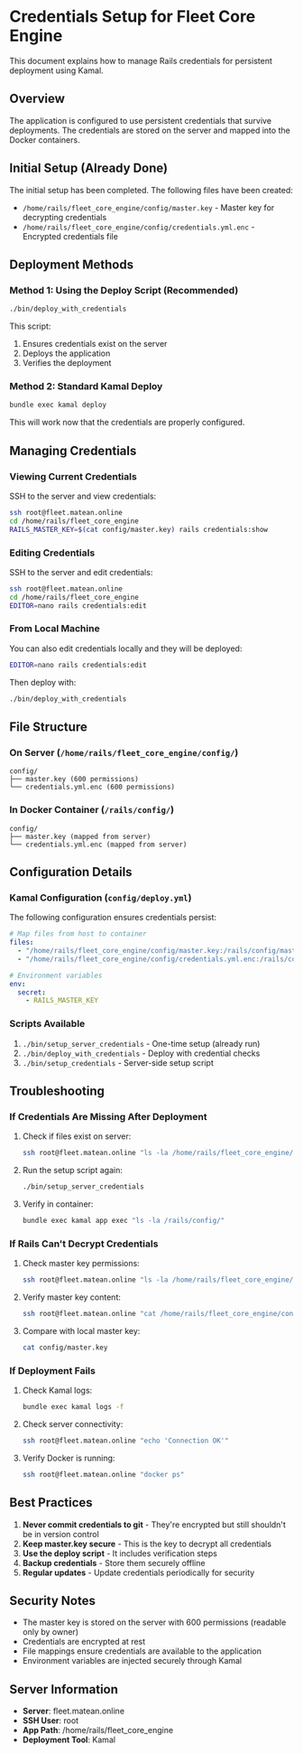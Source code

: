 # Credentials Setup for Fleet Core Engine

This document explains how to manage Rails credentials for persistent deployment using Kamal.

## Overview

The application is configured to use persistent credentials that survive deployments. The credentials are stored on the server and mapped into the Docker containers.

## Initial Setup (Already Done)

The initial setup has been completed. The following files have been created:

- `/home/rails/fleet_core_engine/config/master.key` - Master key for decrypting credentials
- `/home/rails/fleet_core_engine/config/credentials.yml.enc` - Encrypted credentials file

## Deployment Methods

### Method 1: Using the Deploy Script (Recommended)

```bash
./bin/deploy_with_credentials
```

This script:
1. Ensures credentials exist on the server
2. Deploys the application
3. Verifies the deployment

### Method 2: Standard Kamal Deploy

```bash
bundle exec kamal deploy
```

This will work now that the credentials are properly configured.

## Managing Credentials

### Viewing Current Credentials

SSH to the server and view credentials:

```bash
ssh root@fleet.matean.online
cd /home/rails/fleet_core_engine
RAILS_MASTER_KEY=$(cat config/master.key) rails credentials:show
```

### Editing Credentials

SSH to the server and edit credentials:

```bash
ssh root@fleet.matean.online
cd /home/rails/fleet_core_engine
EDITOR=nano rails credentials:edit
```

### From Local Machine

You can also edit credentials locally and they will be deployed:

```bash
EDITOR=nano rails credentials:edit
```

Then deploy with:

```bash
./bin/deploy_with_credentials
```

## File Structure

### On Server (`/home/rails/fleet_core_engine/config/`)
```
config/
├── master.key (600 permissions)
└── credentials.yml.enc (600 permissions)
```

### In Docker Container (`/rails/config/`)
```
config/
├── master.key (mapped from server)
└── credentials.yml.enc (mapped from server)
```

## Configuration Details

### Kamal Configuration (`config/deploy.yml`)

The following configuration ensures credentials persist:

```yaml
# Map files from host to container
files:
  - "/home/rails/fleet_core_engine/config/master.key:/rails/config/master.key"
  - "/home/rails/fleet_core_engine/config/credentials.yml.enc:/rails/config/credentials.yml.enc"

# Environment variables
env:
  secret:
    - RAILS_MASTER_KEY
```

### Scripts Available

1. `./bin/setup_server_credentials` - One-time setup (already run)
2. `./bin/deploy_with_credentials` - Deploy with credential checks
3. `./bin/setup_credentials` - Server-side setup script

## Troubleshooting

### If Credentials Are Missing After Deployment

1. Check if files exist on server:
   ```bash
   ssh root@fleet.matean.online "ls -la /home/rails/fleet_core_engine/config/"
   ```

2. Run the setup script again:
   ```bash
   ./bin/setup_server_credentials
   ```

3. Verify in container:
   ```bash
   bundle exec kamal app exec "ls -la /rails/config/"
   ```

### If Rails Can't Decrypt Credentials

1. Check master key permissions:
   ```bash
   ssh root@fleet.matean.online "ls -la /home/rails/fleet_core_engine/config/master.key"
   ```

2. Verify master key content:
   ```bash
   ssh root@fleet.matean.online "cat /home/rails/fleet_core_engine/config/master.key"
   ```

3. Compare with local master key:
   ```bash
   cat config/master.key
   ```

### If Deployment Fails

1. Check Kamal logs:
   ```bash
   bundle exec kamal logs -f
   ```

2. Check server connectivity:
   ```bash
   ssh root@fleet.matean.online "echo 'Connection OK'"
   ```

3. Verify Docker is running:
   ```bash
   ssh root@fleet.matean.online "docker ps"
   ```

## Best Practices

1. **Never commit credentials to git** - They're encrypted but still shouldn't be in version control
2. **Keep master.key secure** - This is the key to decrypt all credentials
3. **Use the deploy script** - It includes verification steps
4. **Backup credentials** - Store them securely offline
5. **Regular updates** - Update credentials periodically for security

## Security Notes

- The master key is stored on the server with 600 permissions (readable only by owner)
- Credentials are encrypted at rest
- File mappings ensure credentials are available to the application
- Environment variables are injected securely through Kamal

## Server Information

- **Server**: fleet.matean.online
- **SSH User**: root
- **App Path**: /home/rails/fleet_core_engine
- **Deployment Tool**: Kamal

